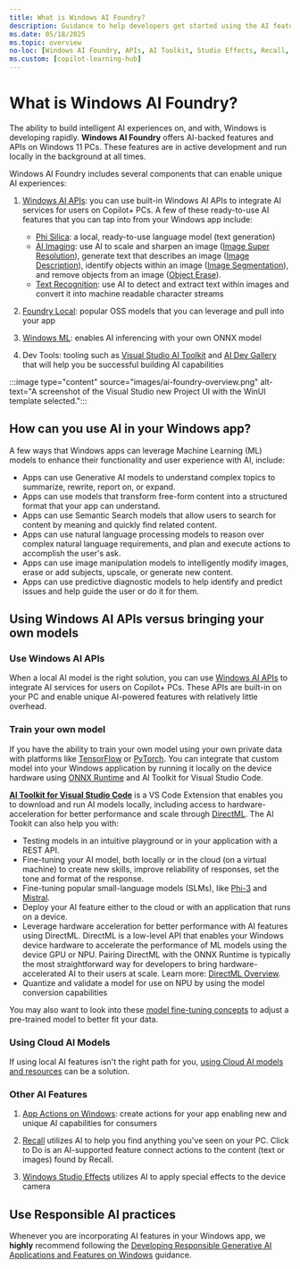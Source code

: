 ```yaml
---
title: What is Windows AI Foundry?
description: Guidance to help developers get started using the AI features, tools, and capabilities available on Windows.
ms.date: 05/18/2025
ms.topic: overview
no-loc: [Windows AI Foundry, APIs, AI Toolkit, Studio Effects, Recall, Text Recognition, ONNX Runtime]
ms.custom: [copilot-learning-hub]
---
```


# What is Windows AI Foundry?

The ability to build intelligent AI experiences on, and with, Windows is developing rapidly. **Windows AI Foundry** offers AI-backed features and APIs on Windows 11 PCs. These features are in active development and run locally in the background at all times.

Windows AI Foundry includes several components that can enable unique AI experiences:

1. [Windows AI APIs](apis/index.md): you can use built-in Windows AI APIs to integrate AI services for users on Copilot+ PCs. A few of these ready-to-use AI features that you can tap into from your Windows app include:
    - [Phi Silica](./apis/phi-silica.md): a local, ready-to-use language model (text generation)
    - [AI Imaging](./apis/imaging.md): use AI to scale and sharpen an image ([Image Super Resolution](./apis/imaging.md#what-can-i-do-with-image-super-resolution)), generate text that describes an image ([Image Description](./apis/imaging.md#what-can-i-do-with-image-description)), identify objects within an image ([Image Segmentation](./apis/imaging.md#what-can-i-do-with-image-segmentation)), and remove objects from an image ([Object Erase](./apis/imaging.md#what-can-i-do-with-object-erase)).
    - [Text Recognition](./apis/text-recognition.md): use AI to detect and extract text within images and convert it into machine readable character streams

2. [Foundry Local](./foundry-local/get-started.md): popular OSS models that you can leverage and pull into your app
3. [Windows ML](./new-windows-ml/overview.md): enables AI inferencing with your own ONNX model
4. Dev Tools: tooling such as [Visual Studio AI Toolkit](./toolkit/toolkit-getting-started.md) and [AI Dev Gallery](./ai-dev-gallery/index.md) that will help you be successful building AI capabilities

:::image type="content" source="images/ai-foundry-overview.png" alt-text="A screenshot of the Visual Studio new Project UI with the WinUI template selected.":::

## How can you use AI in your Windows app?

A few ways that Windows apps can leverage Machine Learning (ML) models to enhance their functionality and user experience with AI, include:

- Apps can use Generative AI models to understand complex topics to summarize, rewrite, report on, or expand.
- Apps can use models that transform free-form content into a structured format that your app can understand.
- Apps can use Semantic Search models that allow users to search for content by meaning and quickly find related content.
- Apps can use natural language processing models to reason over complex natural language requirements, and plan and execute actions to accomplish the user's ask.
- Apps can use image manipulation models to intelligently modify images, erase or add subjects, upscale, or generate new content.
- Apps can use predictive diagnostic models to help identify and predict issues and help guide the user or do it for them.

## Using Windows AI APIs versus bringing your own models

### Use Windows AI APIs

When a local AI model is the right solution, you can use [Windows AI APIs](./apis/index.md) to integrate AI services for users on Copilot+ PCs. These APIs are built-in on your PC and enable unique AI-powered features with relatively little overhead.

### Train your own model

If you have the ability to train your own model using your own private data with platforms like [TensorFlow](https://www.tensorflow.org/) or [PyTorch](https://pytorch.org/). You can integrate that custom model into your Windows application by running it locally on the device hardware using [ONNX Runtime](https://onnxruntime.ai/) and AI Toolkit for Visual Studio Code.

**[AI Toolkit for Visual Studio Code](./toolkit/index.md)** is a VS Code Extension that enables you to download and run AI models locally, including access to hardware-acceleration for better performance and scale through [DirectML](./directml/dml-get-started.md). The AI Tookit can also help you with:

- Testing models in an intuitive playground or in your application with a REST API.
- Fine-tuning your AI model, both locally or in the cloud (on a virtual machine) to create new skills, improve reliability of responses, set the tone and format of the response.
- Fine-tuning popular small-language models (SLMs), like [Phi-3](https://azure.microsoft.com/blog/introducing-phi-3-redefining-whats-possible-with-slms/) and [Mistral](https://mistral.ai/).
- Deploy your AI feature either to the cloud or with an application that runs on a device.
- Leverage hardware acceleration for better performance with AI features using DirectML. DirectML is a low-level API that enables your Windows device hardware to accelerate the performance of ML models using the device GPU or NPU. Pairing DirectML with the ONNX Runtime is typically the most straightforward way for developers to bring hardware-accelerated AI to their users at scale. Learn more: [DirectML Overview](./directml/dml.md).
- Quantize and validate a model for use on NPU by using the model conversion capabilities

You may also want to look into these [model fine-tuning concepts](fine-tuning.md) to adjust a pre-trained model to better fit your data.

### Using Cloud AI Models

If using local AI features isn't the right path for you, [using Cloud AI models and resources](./cloud-ai.md) can be a solution.

### Other AI Features

1. [App Actions on Windows](./app-actions/index.md): create actions for your app enabling new and unique AI capabilities for consumers

2. [Recall](./recall/index.md) utilizes AI to help you find anything you've seen on your PC. Click to Do is an AI-supported feature connect actions to the content (text or images) found by Recall.

3. [Windows Studio Effects](./studio-effects/index.md) utilizes AI to apply special effects to the device camera

## Use Responsible AI practices

Whenever you are incorporating AI features in your Windows app, we **highly** recommend following the [Developing Responsible Generative AI Applications and Features on Windows](rai.md) guidance.
